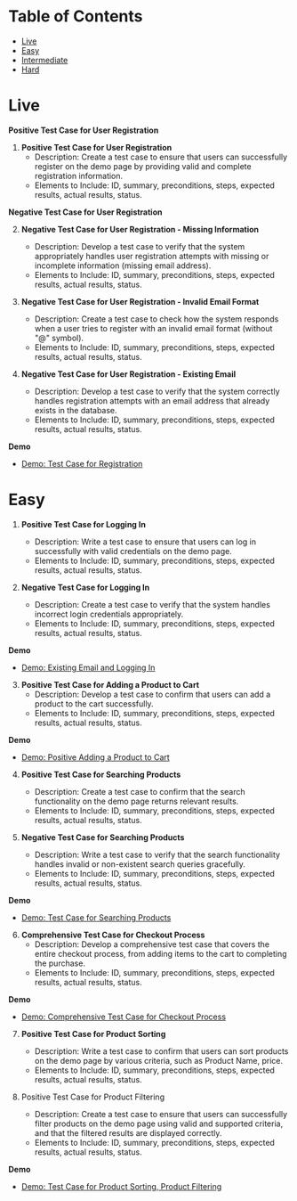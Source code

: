 # Table of Contents

- [Live](#live)
- [Easy](#easy)
- [Intermediate](#intermediate)
- [Hard](#hard)

# Live

**Positive Test Case for User Registration**

1. **Positive Test Case for User Registration**
    - Description: Create a test case to ensure that users can successfully register on the demo page by providing valid and complete registration information.
    - Elements to Include: ID, summary, preconditions, steps, expected results, actual results, status.

**Negative Test Case for User Registration**

2. **Negative Test Case for User Registration - Missing Information**
    - Description: Develop a test case to verify that the system appropriately handles user registration attempts with missing or incomplete information (missing email address).
    - Elements to Include: ID, summary, preconditions, steps, expected results, actual results, status.

3. **Negative Test Case for User Registration - Invalid Email Format**
    - Description: Create a test case to check how the system responds when a user tries to register with an invalid email format (without "@" symbol).
    - Elements to Include: ID, summary, preconditions, steps, expected results, actual results, status.


4. **Negative Test Case for User Registration - Existing Email**
    - Description: Develop a test case to verify that the system correctly handles registration attempts with an email address that already exists in the database.
    - Elements to Include: ID, summary, preconditions, steps, expected results, actual results, status.

**Demo**

- [Demo: Test Case for Registration](https://magento.softwaretestingboard.com/)

# Easy

1. **Positive Test Case for Logging In**
   - Description: Write a test case to ensure that users can log in successfully with valid credentials on the demo page.
   - Elements to Include: ID, summary, preconditions, steps, expected results, actual results, status.

2. **Negative Test Case for Logging In**
   - Description: Create a test case to verify that the system handles incorrect login credentials appropriately.
   - Elements to Include: ID, summary, preconditions, steps, expected results, actual results, status.

**Demo**

- [Demo: Existing Email and Logging In](https://magento.softwaretestingboard.com/)

3. **Positive Test Case for Adding a Product to Cart**
   - Description: Develop a test case to confirm that users can add a product to the cart successfully.
   - Elements to Include: ID, summary, preconditions, steps, expected results, actual results, status.

**Demo**

- [Demo: Positive Adding a Product to Cart](https://www.demoblaze.com/index.html)


4. **Positive Test Case for Searching Products**
   - Description: Create a test case to confirm that the search functionality on the demo page returns relevant results.
   - Elements to Include: ID, summary, preconditions, steps, expected results, actual results, status.

5. **Negative Test Case for Searching Products**
   - Description: Write a test case to verify that the search functionality handles invalid or non-existent search queries gracefully.
   - Elements to Include: ID, summary, preconditions, steps, expected results, actual results, status.

**Demo**

- [Demo: Test Case for Searching Products](https://automationbookstore.dev/)

6. **Comprehensive Test Case for Checkout Process**
    - Description: Develop a comprehensive test case that covers the entire checkout process, from adding items to the cart to completing the purchase.
    - Elements to Include: ID, summary, preconditions, steps, expected results, actual results, status.

**Demo**

- [Demo: Comprehensive Test Case for Checkout Process](https://www.demoblaze.com/cart.html)

7. **Positive Test Case for Product Sorting**
   - Description: Write a test case to confirm that users can sort products on the demo page by various criteria, such as Product Name, price.
   - Elements to Include: ID, summary, preconditions, steps, expected results, actual results, status.

8. Positive Test Case for Product Filtering
   - Description: Create a test case to ensure that users can successfully filter products on the demo page using valid and supported criteria, and that the filtered results are displayed correctly.
   - Elements to Include: ID, summary, preconditions, steps, expected results, actual results, status.

**Demo**

- [Demo: Test Case for Product Sorting, Product Filtering](https://magento.softwaretestingboard.com/)
